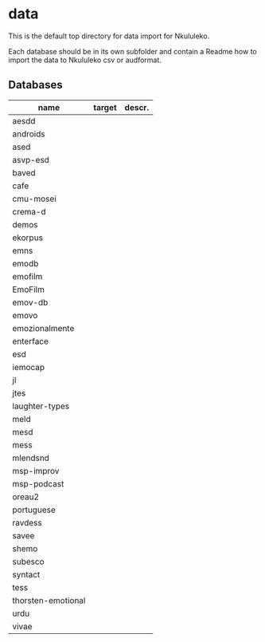 # data

This is the default top directory for data import for Nkululeko.

Each database should be in its own subfolder and contain a Readme how to import the data to Nkululeko csv or audformat.


## Databases

| name | target | descr. |
| ---- | ------ | ------ |
| aesdd | | |
| androids | | |
| ased | | |
| asvp-esd | | |
| baved | | |
| cafe | | |
| cmu-mosei | | |
| crema-d | | |
| demos | | |
| ekorpus | | |
| emns | | |
| emodb | | |
| emofilm | | |
| EmoFilm | | |
| emov-db | | |
| emovo | | |
| emozionalmente | | |
| enterface | | |
| esd | | |
| iemocap | | |
| jl | | |
| jtes | | |
| laughter-types | | |
| meld | | |
| mesd | | |
| mess | | |
| mlendsnd | | |
| msp-improv | | |
| msp-podcast | | |
| oreau2 | | |
| portuguese | | |
| ravdess | | |
| savee | | |
| shemo | | |
| subesco | | |
| syntact | | |
| tess | | |
| thorsten-emotional | | |
| urdu | | |
| vivae | | |